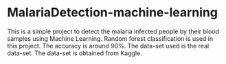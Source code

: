 # MalariaDetection-machine-learning
This is a simple project to detect the malaria infected people by their blood samples using Machine Learning. Random forest classification is used in this project. The accuracy is around 90%. The data-set used is the real data-set. The data-set is obtained from Kaggle.
